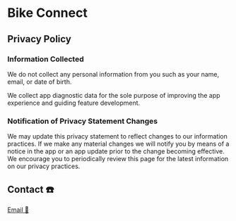 # Bike Connect

## Privacy Policy

### Information Collected

We do not collect any personal information from you such as your name, email, or date of birth.

We collect app diagnostic data for the sole purpose of improving the app experience and guiding feature development.

### Notification of Privacy Statement Changes

We may update this privacy statement to reflect changes to our information practices. If we make any material changes we will notify you by means of a notice in the app or an app update prior to the change becoming effective. 
We encourage you to periodically review this page for the latest information on our privacy practices.

## Contact ☎️

[Email 💌](mailto:watchcloud.app@gmail.com)